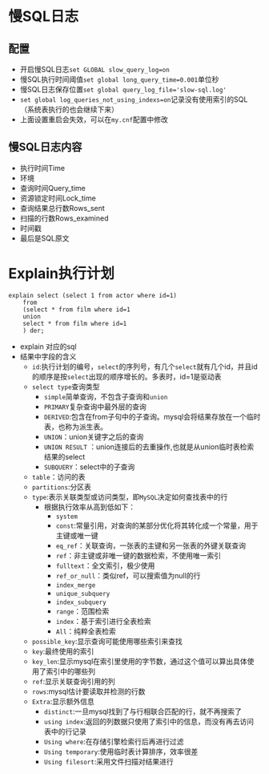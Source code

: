 # 慢SQL日志
## 配置
- 开启慢SQL日志`set GLOBAL slow_query_log=on`
- 慢SQL执行时间阈值`set global long_query_time=0.001`单位秒
- 慢SQL日志保存位置`set global query_log_file='slow-sql.log'`
- `set global log_queries_not_using_indexs=on`记录没有使用索引的SQL（系统表执行的也会继续下来）
- 上面设置重启会失效，可以在`my.cnf`配置中修改

## 慢SQL日志内容
- 执行时间Time
- 环境
- 查询时间Query_time
- 资源锁定时间Lock_time
- 查询结果总行数Rows_sent
- 扫描的行数Rows_examined
- 时间戳
- 最后是SQL原文

# Explain执行计划
```
explain select (select 1 from actor where id=1)
	from
	(select * from film where id=1
	union
	select * from film where id=1
	) der;
```
- explain 对应的sql
- 结果中字段的含义
	- `id`:执行计划的编号，`select`的序列号，有几个`select`就有几个id，并且id的顺序是按`select`出现的顺序增长的。多表时，id=1是驱动表
	- `select type`查询类型
		- `simple`简单查询，不包含子查询和`union`
		- `PRIMARY`复杂查询中最外层的查询
		- `DERIVED`:包含在from子句中的子查询。mysql会将结果存放在一个临时表，也称为派生表。
		- `UNION`：union关键字之后的查询
		- `UNION RESULT` ：union连接后的去重操作,也就是从union临时表检索结果的select
		- `SUBQUERY`：select中的子查询
	- `table`：访问的表
	- `partitions`:分区表
	- `type`:表示关联类型或访问类型，即`MySQL`决定如何查找表中的行
		- 根据执行效率从高到低如下：
			- `system`
			- `const`:常量引用，对查询的某部分优化将其转化成一个常量，用于主键或唯一键
			- `eq_ref`：关联查询，一张表的主键和另一张表的外键关联查询
			- `ref`：非主键或非唯一键的数据检索，不使用唯一索引
			- `fulltext`：全文索引，极少使用
			- `ref_or_null`：类似ref，可以搜索值为null的行
			- `index_merge`
			- `unique_subquery`
			- `index_subquery`
			- `range`：范围检索
			- `index`：基于索引进行全表检索
			- `All`：纯粹全表检索
	- `possible_key`:显示查询可能使用哪些索引来查找
	- `key`:最终使用的索引
	- `key_len`:显示mysql在索引里使用的字节数，通过这个值可以算出具体使用了索引中的哪些列
	- `ref`:显示关联查询引用的列
	- `rows`:mysql估计要读取并检测的行数
	- `Extra`:显示额外信息
		- `distinct`:一旦mysql找到了与行相联合匹配的行，就不再搜索了
		- `using index`:返回的列数据只使用了索引中的信息，而没有再去访问表中的行记录
		- `Using where`:在存储引擎检索行后再进行过滤
		- `Using temporary`:使用临时表计算排序，效率很差
		- `Using filesort`:采用文件扫描对结果进行